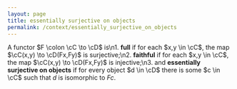 ```yaml
---
layout: page
title: essentially surjective on objects
permalink: /context/essentially_surjective_on_objects
---
```

A functor $F \colon \cC \to \cD$ is\n1. **full** if for each $x,y \in \cC$, the map $\cC(x,y) \to \cD(Fx,Fy)$ is surjective;\n2. **faithful** if for each $x,y \in \cC$, the map  $\cC(x,y) \to \cD(Fx,Fy)$ is injective;\n3. and **essentially surjective on objects** if for every object $d \in \cD$ there is some $c \in \cC$ such that $d$ is isomorphic to $Fc$.

